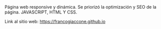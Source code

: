 Página web responsive y dinámica.
Se priorizó la optimización y SEO de la página.
JAVASCRIPT, HTML Y CSS.

Link al sitio web: https://francogiaccone.github.io
